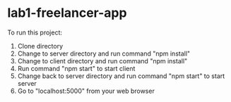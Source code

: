 # lab1-freelancer-app
To run this project:

1. Clone directory
2. Change to server directory and run command "npm install"
3. Change to client directory and run command "npm install"
4. Run command "npm start" to start client
5. Change back to server directory and run command "npm start" to start server
6. Go to "localhost:5000" from your web browser
